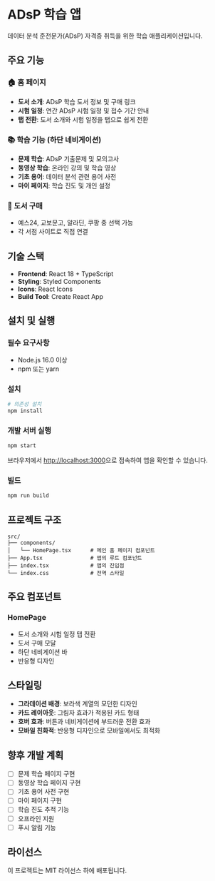 # ADsP 학습 앱

데이터 분석 준전문가(ADsP) 자격증 취득을 위한 학습 애플리케이션입니다.

## 주요 기능

### 🏠 홈 페이지
- **도서 소개**: ADsP 학습 도서 정보 및 구매 링크
- **시험 일정**: 연간 ADsP 시험 일정 및 접수 기간 안내
- **탭 전환**: 도서 소개와 시험 일정을 탭으로 쉽게 전환

### 📚 학습 기능 (하단 네비게이션)
- **문제 학습**: ADsP 기출문제 및 모의고사
- **동영상 학습**: 온라인 강의 및 학습 영상
- **기초 용어**: 데이터 분석 관련 용어 사전
- **마이 페이지**: 학습 진도 및 개인 설정

### 🛒 도서 구매
- 예스24, 교보문고, 알라딘, 쿠팡 중 선택 가능
- 각 서점 사이트로 직접 연결

## 기술 스택

- **Frontend**: React 18 + TypeScript
- **Styling**: Styled Components
- **Icons**: React Icons
- **Build Tool**: Create React App

## 설치 및 실행

### 필수 요구사항
- Node.js 16.0 이상
- npm 또는 yarn

### 설치
```bash
# 의존성 설치
npm install
```

### 개발 서버 실행
```bash
npm start
```

브라우저에서 [http://localhost:3000](http://localhost:3000)으로 접속하여 앱을 확인할 수 있습니다.

### 빌드
```bash
npm run build
```

## 프로젝트 구조

```
src/
├── components/
│   └── HomePage.tsx      # 메인 홈 페이지 컴포넌트
├── App.tsx               # 앱의 루트 컴포넌트
├── index.tsx             # 앱의 진입점
└── index.css             # 전역 스타일
```

## 주요 컴포넌트

### HomePage
- 도서 소개와 시험 일정 탭 전환
- 도서 구매 모달
- 하단 네비게이션 바
- 반응형 디자인

## 스타일링

- **그라데이션 배경**: 보라색 계열의 모던한 디자인
- **카드 레이아웃**: 그림자 효과가 적용된 카드 형태
- **호버 효과**: 버튼과 네비게이션에 부드러운 전환 효과
- **모바일 친화적**: 반응형 디자인으로 모바일에서도 최적화

## 향후 개발 계획

- [ ] 문제 학습 페이지 구현
- [ ] 동영상 학습 페이지 구현
- [ ] 기초 용어 사전 구현
- [ ] 마이 페이지 구현
- [ ] 학습 진도 추적 기능
- [ ] 오프라인 지원
- [ ] 푸시 알림 기능

## 라이선스

이 프로젝트는 MIT 라이선스 하에 배포됩니다.
